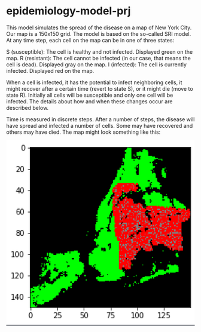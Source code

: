 # epidemiology-model-prj

This model simulates the spread of the disease on a map of New York City. Our map is a 150x150 grid.
The model is based on the so-called SRI model. At any time step, each cell on the map can be in one of three states: 

S (susceptible): The cell is healthy and not infected. Displayed green on the map. 
R (resistant): The cell cannot be infected (in our case, that means the cell is dead). Displayed gray on the map. 
I (infected): The cell is currently infected. Displayed red on the map. 

When a cell is infected, it has the potential to infect neighboring cells, it might recover after a certain time (revert to state S), or it might die (move to state R).  Initially all cells will be susceptible and only one cell will be infected. The details about how and when these changes occur are described below. 

Time is measured in discrete steps. After a number of steps, the disease will have spread and infected a number of cells. Some may have recovered and others may have died. The map might look something like this: 

![Image](simulation_map.png)
